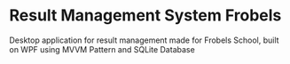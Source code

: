 # Result Management System Frobels

Desktop application for result management made for Frobels School,  built on WPF using MVVM Pattern and SQLite Database
